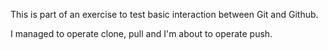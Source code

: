 This is part of an exercise to test basic interaction between Git and Github.

I managed to operate clone, pull and I'm about to operate push.
